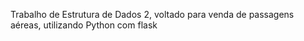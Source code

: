 Trabalho de Estrutura de Dados 2, voltado para venda de passagens aéreas, utilizando Python com flask
